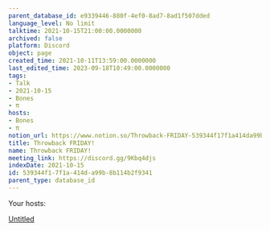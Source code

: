 ```yaml
---
parent_database_id: e9339446-880f-4ef0-8ad7-8ad1f507dded
language_level: No limit
talktime: 2021-10-15T21:00:00.0000000
archived: false
platform: Discord
object: page
created_time: 2021-10-11T13:59:00.0000000
last_edited_time: 2023-09-18T10:49:00.0000000
tags:
- Talk
- 2021-10-15
- Bones
- π
hosts:
- Bones
- π
notion_url: https://www.notion.so/Throwback-FRIDAY-539344f17f1a414da99b8b114b2f9341
title: Throwback FRIDAY!
name: Throwback FRIDAY!
meeting_link: https://discord.gg/9Kbq4djs
indexDate: 2021-10-15
id: 539344f1-7f1a-414d-a99b-8b114b2f9341
parent_type: database_id
---
```




Your hosts:

[Untitled](https://www.notion.so/482e61b02b9c4456b2b4fe86bb7544c6)   





